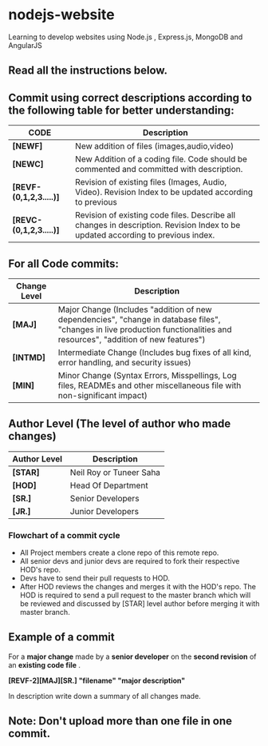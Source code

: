 # nodejs-website
Learning to develop websites using Node.js , Express.js, MongoDB and AngularJS

## Read all the instructions below.

## Commit using correct descriptions according to the following table for better understanding:

| CODE | Description |
| -----|------------- |
| **[NEWF]** | New addition of files (images,audio,video) |
| **[NEWC]** | New Addition of a coding file. Code should be commented and committed with description. |
| **[REVF-(0,1,2,3.....)]** | Revision of existing files (Images, Audio, Video). Revision Index to be updated according to previous | index.
| **[REVC-(0,1,2,3.....)]** | Revision of existing code files. Describe all changes in description. Revision Index to be updated according to previous index. |

## For all Code commits:

| Change Level | Description |
|--------------|-------------|
| **[MAJ]** | Major Change (Includes "addition of new dependencies", "change in database files", "changes in live production functionalities and resources", "addition of new features") |
| **[INTMD]** | Intermediate Change (Includes bug fixes of all kind, error handling, and security issues) |
| **[MIN]** | Minor Change (Syntax Errors, Misspellings, Log files, READMEs and other miscellaneous file with non-significant impact) |

## Author Level (The level of author who made changes)
| Author Level | Description |
|--------------|-------------|
| **[STAR]** | Neil Roy or Tuneer Saha |
| **[HOD]** | Head Of Department |
| **[SR.]** | Senior Developers |
| **[JR.]** | Junior Developers |

### Flowchart of a commit cycle

* All Project members create a clone repo of this remote repo.
* All senior devs and junior devs are required to fork their respective HOD's repo.
* Devs have to send their pull requests to HOD.
* After HOD reviews the changes and merges it with the HOD's repo. The HOD is required to send a pull request to the master branch which will be reviewed and discussed by [STAR] level author before merging it with master branch.

## Example of a commit
For a **major change** made by a **senior developer** on the **second revision** of an **existing code file** .


**[REVF-2][MAJ][SR.] "filename" "major description"**

In description write down a summary of all changes made.

## Note: Don't upload more than one file in one commit.

